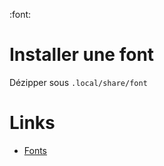 :font:
# Installer une font

Dézipper sous ````.local/share/font````


# Links

- [Fonts](kb/linux.md)

